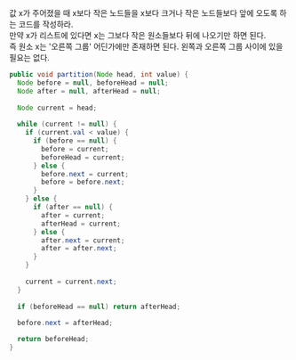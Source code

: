 값 x가 주어졌을 때 x보다 작은 노드들을 x보다 크거나 작은 노드들보다 앞에 오도록 하는 코드를 작성하라.  
만약 x가 리스트에 있다면 x는 그보다 작은 원소들보다 뒤에 나오기만 하면 된다.  
즉 원소 x는 '오른쪽 그룹' 어딘가에만 존재하면 된다. 왼쪽과 오른쪽 그룹 사이에 있을 필요는 없다.  

``` java
public void partition(Node head, int value) {  
  Node before = null, beforeHead = null;
  Node after = null, afterHead = null;
  
  Node current = head;
  
  while (current != null) {
    if (current.val < value) {
      if (before == null) {        
        before = current;
        beforeHead = current;
      } else {
        before.next = current;        
        before = before.next;
      }
    } else {
      if (after == null) {
        after = current;
        afterHead = current;
      } else {
        after.next = current;
        after = after.next;
      }
    }
    
    current = current.next;
  }
  
  if (beforeHead == null) return afterHead;
  
  before.next = afterHead;

  return beforeHead;
}
```
